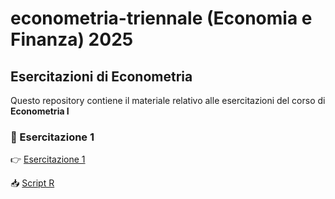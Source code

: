 # econometria-triennale (Economia e Finanza) 2025

## Esercitazioni di Econometria

Questo repository contiene il materiale relativo alle esercitazioni del corso di **Econometria I**

### 📄 Esercitazione 1

👉 [Esercitazione 1](https://andrerecio.github.io/econometria-triennale/Esercitazione1.html)

📥 [Script R](https://github.com/andrerecio/econometria-triennale/raw/main/Esercitazione1_script.R)



